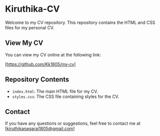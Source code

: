 # Kiruthika-CV

Welcome to my CV repository. This repository contains the HTML and CSS files for my personal CV.

## View My CV

You can view my CV online at the following link:

[https://github.com/Kk1805/my-cv]

## Repository Contents

- `index.html`: The main HTML file for my CV.
- `styles.css`: The CSS file containing styles for the CV.
## Contact

If you have any questions or suggestions, feel free to contact me at [kiruthikanagaraj1805@gmail.com]
